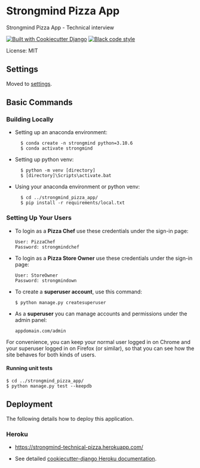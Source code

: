 # Strongmind Pizza App

Strongmind Pizza App - Technical interview

[![Built with Cookiecutter Django](https://img.shields.io/badge/built%20with-Cookiecutter%20Django-ff69b4.svg?logo=cookiecutter)](https://github.com/cookiecutter/cookiecutter-django/)
[![Black code style](https://img.shields.io/badge/code%20style-black-000000.svg)](https://github.com/ambv/black)

License: MIT

## Settings

Moved to [settings](http://cookiecutter-django.readthedocs.io/en/latest/settings.html).

## Basic Commands

### Building Locally

- Setting up an anaconda environment:

        $ conda create -n strongmind python=3.10.6
        $ conda activate strongmind

- Setting up python venv:

        $ python -m venv [directory]
        $ [directory]\Scripts\activate.bat

- Using your anaconda environment or python venv:

        $ cd ../strongmind_pizza_app/
        $ pip install -r requirements/local.txt


### Setting Up Your Users

-   To login as a **Pizza Chef** use these credentials under the sign-in page:

        User: PizzaChef
        Password: strongmindchef

-   To login as a **Pizza Store Owner** use these credentials under the sign-in page:

        User: StoreOwner
        Password: strongmindown

-   To create a **superuser account**, use this command:

        $ python manage.py createsuperuser

-   As a **superuser** you can manage accounts and permissions under the admin panel:

        appdomain.com/admin

For convenience, you can keep your normal user logged in on Chrome and your superuser logged in on Firefox (or similar), so that you can see how the site behaves for both kinds of users.


#### Running unit tests
    $ cd ../strongmind_pizza_app/
    $ python manage.py test --keepdb


## Deployment

The following details how to deploy this application.

### Heroku
* https://strongmind-technical-pizza.herokuapp.com/

* See detailed [cookiecutter-django Heroku documentation](http://cookiecutter-django.readthedocs.io/en/latest/deployment-on-heroku.html).
